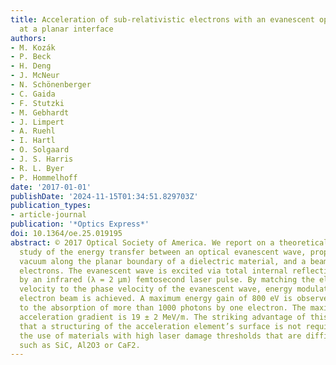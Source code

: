 ```yaml
---
title: Acceleration of sub-relativistic electrons with an evanescent optical wave
  at a planar interface
authors:
- M. Kozák
- P. Beck
- H. Deng
- J. McNeur
- N. Schönenberger
- C. Gaida
- F. Stutzki
- M. Gebhardt
- J. Limpert
- A. Ruehl
- I. Hartl
- O. Solgaard
- J. S. Harris
- R. L. Byer
- P. Hommelhoff
date: '2017-01-01'
publishDate: '2024-11-15T01:34:51.829703Z'
publication_types:
- article-journal
publication: '*Optics Express*'
doi: 10.1364/oe.25.019195
abstract: © 2017 Optical Society of America. We report on a theoretical and experimental
  study of the energy transfer between an optical evanescent wave, propagating in
  vacuum along the planar boundary of a dielectric material, and a beam of sub-relativistic
  electrons. The evanescent wave is excited via total internal reflection in the dielectric
  by an infrared (λ = 2 μm) femtosecond laser pulse. By matching the electron propagation
  velocity to the phase velocity of the evanescent wave, energy modulation of the
  electron beam is achieved. A maximum energy gain of 800 eV is observed, corresponding
  to the absorption of more than 1000 photons by one electron. The maximum observed
  acceleration gradient is 19 ± 2 MeV/m. The striking advantage of this scheme is
  that a structuring of the acceleration element’s surface is not required, enabling
  the use of materials with high laser damage thresholds that are difficult to nano-structure,
  such as SiC, Al2O3 or CaF2.
---
```

